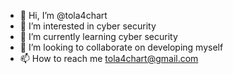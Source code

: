 - 👋 Hi, I’m @tola4chart
- 👀 I’m interested in cyber security 
- 🌱 I’m currently learning cyber security 
- 💞️ I’m looking to collaborate on developing myself 
- 📫 How to reach me tola4chart@gmail.com

<!---
tola4chart/tola4chart is a ✨ special ✨ repository because its `README.md` (this file) appears on your GitHub profile.
You can click the Preview link to take a look at your changes.
--->
